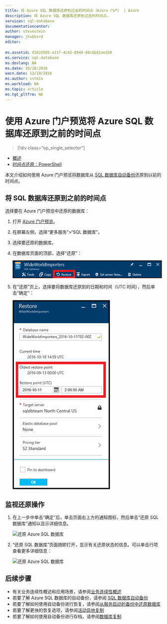 ```yaml
---
title: 将 Azure SQL 数据库还原到过去的时间点（Azure 门户） | Azure
description: 将 Azure SQL 数据库还原到过去的时间点。
services: sql-database
documentationcenter: 
author: stevestein
manager: jhubbard
editor: 

ms.assetid: d1822905-a11f-4c42-8940-98c6b81aed20
ms.service: sql-database
ms.devlang: NA
ms.date: 10/18/2016
wacn.date: 12/19/2016
ms.author: sstein
ms.workload: NA
ms.topic: article
ms.tgt_pltfrm: NA
---
```


# 使用 Azure 门户预览将 Azure SQL 数据库还原到之前的时间点

> [!div class="op_single_selector"]
- [概述](./sql-database-recovery-using-backups.md)
- [时间点还原：PowerShell](./sql-database-point-in-time-restore-powershell.md)

本文介绍如何使用 Azure 门户预览将数据库从 [SQL 数据库自动备份](./sql-database-automated-backups.md)还原到以前的时间点。

## 将 SQL 数据库还原到之前的时间点
选择要在 Azure 门户预览中还原的数据库：

1. 打开 [Azure 门户预览](https://portal.azure.cn)。
2. 在屏幕左侧，选择“更多服务”>“SQL 数据库”。
3. 选择要还原的数据库。
4. 在数据库页面的顶部，选择“还原”：

   ![还原 Azure SQL 数据库](./media/sql-database-point-in-time-restore-portal/restore.png)  

5. 在“还原”页上，选择要将数据库还原到的日期和时间（UTC 时间），然后单击“确定”：

   ![还原 Azure SQL 数据库](./media/sql-database-point-in-time-restore-portal/restore-details.png)  

## 监视还原操作
1. 在上一步中单击“确定”后，单击页面右上方的通知图标，然后单击“还原 SQL 数据库”通知以显示详细信息。

    ![还原 Azure SQL 数据库](./media/sql-database-point-in-time-restore-portal/notification-icon.png)  

2. “还原 SQL 数据库”页面随即打开，显示有关还原状态的信息。可以单击行项查看更多详细信息：

    ![还原 Azure SQL 数据库](./media/sql-database-point-in-time-restore-portal/inprogress.png)  

## 后续步骤

- 有关业务连续性概述和应用场景，请参阅[业务连续性概述](./sql-database-business-continuity.md)
- 若要了解 Azure SQL 数据库的自动备份，请参阅 [SQL 数据库自动备份](./sql-database-automated-backups.md)
- 若要了解如何使用自动备份进行恢复，请参阅[从服务启动的备份中还原数据库](./sql-database-recovery-using-backups.md)
- 若要了解更快的恢复选项，请参阅[活动异地复制](./sql-database-geo-replication-overview.md)
- 若要了解如何使用自动备份进行存档，请参阅[数据库复制](./sql-database-copy.md)

<!---HONumber=Mooncake_1212_2016-->